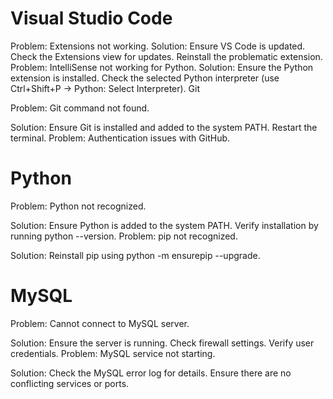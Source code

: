 # Visual Studio Code

Problem: Extensions not working.
Solution: Ensure VS Code is updated. Check the Extensions view for updates. Reinstall the problematic extension.
Problem: IntelliSense not working for Python.
Solution: Ensure the Python extension is installed. Check the selected Python interpreter (use Ctrl+Shift+P -> Python: Select Interpreter).
Git

Problem: Git command not found.

Solution: Ensure Git is installed and added to the system PATH. Restart the terminal.
Problem: Authentication issues with GitHub.

# Python

Problem: Python not recognized.

Solution: Ensure Python is added to the system PATH. Verify installation by running python --version.
Problem: pip not recognized.

Solution: Reinstall pip using python -m ensurepip --upgrade.

# MySQL

Problem: Cannot connect to MySQL server.

Solution: Ensure the server is running. Check firewall settings. Verify user credentials.
Problem: MySQL service not starting.

Solution: Check the MySQL error log for details. Ensure there are no conflicting services or ports.
